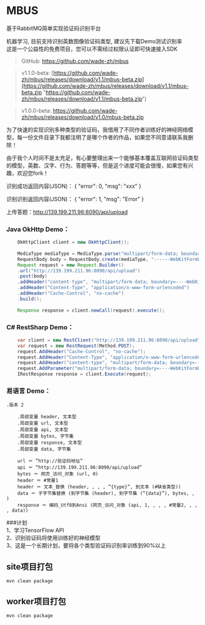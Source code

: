 # MBUS
基于RabbitMQ简单实现验证码识别平台


机器学习, 目前支持识别英数图像验证码类型, 建议先下载Demo测试识别率  
这是一个公益性的免费项目，您可以不需经过权限认证即可快速接入SDK  



> GitHub: [https://github.com/wade-zh/mbus  ](https://github.com/wade-zh/mbus   "https://github.com/wade-zh/mbus  ")



> v1.1.0-beta: [https://github.com/wade-zh/mbus/releases/download/v1.1/mbus-beta.zip](https://github.com/wade-zh/mbus/releases/download/v1.1/mbus-beta.zip "https://github.com/wade-zh/mbus/releases/download/v1.1/mbus-beta.zip")   



> v1.0.0-beta: [https://github.com/wade-zh/mbus/releases/download/v1.0/mbus-beta.zip  ](https://github.com/wade-zh/mbus/releases/download/v1.0/mbus-beta.zip   "https://github.com/wade-zh/mbus/releases/download/v1.0/mbus-beta.zip  ")

为了快速的实现识别多种类型的验证码，我借用了不同作者训练好的神经网络模型，每一份文件目录下我都注明了是哪个作者的作品，如果您不同意请联系我删除！  

由于我个人时间不是太充足，有心要整理出来一个能够基本覆盖互联网验证码类型的模型，英数、汉字、行为、答题等等，但是这个进度可能会很慢，如果您有兴趣，欢迎您fork！  

识别成功返回内容(JSON)：
        {
            "error": 0,
            "msg": "xxx"
        }
    
识别识别返回内容(JSON)：
        {
            "error": 1,
            "msg": "Error"
        }
    
上传答题：http://139.199.211.96:8090/api/upload
### Java OkHttp Demo：  
``` java
	OkHttpClient client = new OkHttpClient();
	
	MediaType mediaType = MediaType.parse("multipart/form-data; boundary=----WebKitFormBoundary7MA4YWxkTrZu0gW");
	RequestBody body = RequestBody.create(mediaType, "------WebKitFormBoundary7MA4YWxkTrZu0gW\r\nContent-Disposition: form-data; name=\"file\"; filename=\"[object Object]\"\r\nContent-Type: false\r\n\r\n\r\n------WebKitFormBoundary7MA4YWxkTrZu0gW\r\nContent-Disposition: form-data; name=\"type\"\r\n\r\n1\r\n------WebKitFormBoundary7MA4YWxkTrZu0gW--");
	Request request = new Request.Builder()
	.url("http://139.199.211.96:8090/api/upload")
	.post(body)
	.addHeader("content-type", "multipart/form-data; boundary=----WebKitFormBoundary7MA4YWxkTrZu0gW")
	.addHeader("Content-Type", "application/x-www-form-urlencoded")
	.addHeader("Cache-Control", "no-cache")
	.build();
	
	Response response = client.newCall(request).execute();
```
    
### C# RestSharp Demo：  
``` c#
	var client = new RestClient("http://139.199.211.96:8090/api/upload");
    var request = new RestRequest(Method.POST);
    request.AddHeader("Cache-Control", "no-cache");
    request.AddHeader("Content-Type", "application/x-www-form-urlencoded");
    request.AddHeader("content-type", "multipart/form-data; boundary=----WebKitFormBoundary7MA4YWxkTrZu0gW");
    request.AddParameter("multipart/form-data; boundary=----WebKitFormBoundary7MA4YWxkTrZu0gW", "------WebKitFormBoundary7MA4YWxkTrZu0gW\r\nContent-Disposition: form-data; name=\"file\"; filename=\"[object Object]\"\r\nContent-Type: false\r\n\r\n\r\n------WebKitFormBoundary7MA4YWxkTrZu0gW\r\nContent-Disposition: form-data; name=\"type\"\r\n\r\n1\r\n------WebKitFormBoundary7MA4YWxkTrZu0gW--", ParameterType.RequestBody);
    IRestResponse response = client.Execute(request);
```
    
### 易语言 Demo：  
```
.版本 2

    .局部变量 header, 文本型
    .局部变量 url, 文本型
    .局部变量 api, 文本型
    .局部变量 bytes, 字节集
    .局部变量 response, 文本型
    .局部变量 data, 字节集

    url ＝ “http://验证码地址”
    api ＝ “http://139.199.211.96:8090/api/upload”
    bytes ＝ 网页_访问_对象 (url, 0)
    header ＝ #常量1
    header ＝ 文本_替换 (header, , , , “{type}”, 到文本 (#缺省类型))
    data ＝ 子字节集替换 (到字节集 (header), 到字节集 (“{data}”), bytes, , )
    response ＝ 编码_Utf8到Ansi (网页_访问_对象 (api, 1, , , , #常量2, , , , data))
```
        


###计划  
1、学习TensorFlow API  
2、识别验证码将使用训练好的神经模型  
3、这是一个长期计划，要将各个类型验证码识别率训练到90%以上



## site项目打包  
    mvn clean package

## worker项目打包  
	mvn clean package
	
